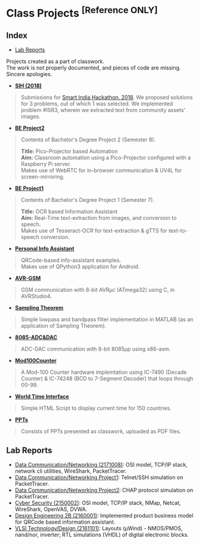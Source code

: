 # Class Projects <sup>[Reference ONLY]</sup>

## Index
- [Lab Reports](#lab-reports)

Projects created as a part of classwork.<br>
The work is not properly documented, and pieces of code are missing.<br>
Sincere apologies.

- [__SIH (2018)__](SIH2018)
> Submissions for [Smart India Hackathon, 2018](https://www.sih.gov.in/sih2018Software). We proposed solutions for 3 problems, out of which 1 was selected. We implemented problem #ISR3, wherein we extracted text from community assets' images.

- [__BE Project2__](BE%20Project2)
> Contents of Bachelor's Degree Project 2 (Semester 8). <br>
>
> __Title:__ Pico-Projector based Automation <br>
> __Aim:__ Classroom automation using a Pico-Projector configured with a Raspberry Pi server.<br>
> Makes use of WebRTC for in-browser communication & UV4L for screen-mirroring.

- [__BE Project1__](BE%20Project1)
> Contents of Bachelor's Degree Project 1 (Semester 7).
>
> __Title:__ OCR based Information Assistant<br>
> __Aim:__ Real-Time text-extraction from images, and conversion to speech.<br>
> Makes use of Tesseract-OCR for text-extraction & gTTS for text-to-speech conversion.

- [__Personal Info Assistant__](Personal%20Info%20Assistant)
> QRCode-based info-assistant examples.<br>
> Makes use of QPython3 application for Android.

- [__AVR-GSM__](AVR-GSM)
> GSM communication with 8-bit AVRµc (ATmega32) using C, in AVRStudio4.

- [__Sampling Theorem__](Sampling%20Theorem)
> Simple lowpass and bandpass filter implementation in MATLAB (as an application of Sampling Theorem).

- [__8085-ADC&DAC__](8085-ADC&DAC)
> ADC-DAC communication with 8-bit 8085µp using x86-asm.

- [__Mod100Counter__](Mod100Counter)
> A Mod-100 Counter hardware implemtation using IC-7490 (Decade Counter) & IC-74248 (BCD to 7-Segment Decoder) that loops through 00-99.

- [__World Time Interface__](World%20Time%20Interface)
> Simple HTML Script to display current time for 150 countries.

- [__PPTs__](PPTs)
> Consists of PPTs presented as classwork, uploaded as PDF files.

## Lab Reports

- [Data Communication/Networking (2171008)](2171008.pdf): OSI model, TCP/IP stack, network cli utilities, WireShark, PacketTracer.
- [Data Communication/Networking Project1](2171008_oep1.pdf): Telnet/SSH simulation  on PacketTracer.
- [Data Communication/Networking Project2](2171008_oep2.pdf): CHAP protocol simulation on PacketTracer.
- [Cyber Security (2150002)](2150002.pdf): OSI model, TCP/IP stack, NMap, Netcat, WireShark, OpenVAS, DVWA.
- [Design Engineering 2B (2160001)](2160001.pdf): Implemented product business model for QRCode based information assistant.
- [VLSI Technology/Design (2161101)](2161101.pdf): Layouts (μWind) - NMOS/PMOS, nand/nor, inverter; RTL simulations (VHDL) of digital electronic blocks.

